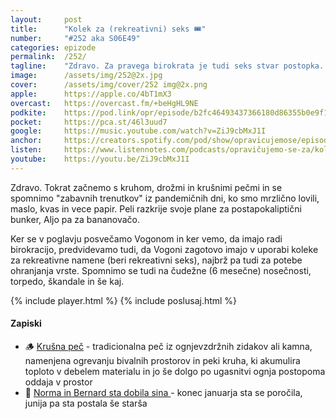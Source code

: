 ```yaml
---
layout: 	post
title:  	"Kolek za (rekreativni) seks 🎟️"
number: 	"#252 aka S06E49"
categories:	epizode
permalink:	/252/
tagline: 	"Zdravo. Za pravega birokrata je tudi seks stvar postopka. Če ni koleka za rekreativni seks, potem tudi tovrstne rekreacije ne bo." 
image:		/assets/img/252@2x.jpg
cover:		/assets/img/cover/252 img@2x.png
apple:		https://apple.co/4bT1mX3
overcast:	https://overcast.fm/+beHgHL9NE
podkite:	https://pod.link/opr/episode/b2fc46493437366180d86355b0e9f189
pocket:		https://pca.st/46l3uud7
google:		https://music.youtube.com/watch?v=ZiJ9cbMxJ1I
anchor:		https://creators.spotify.com/pod/show/opravicujemose/episodes/Kolek-za-rekreativni-seks-e30idv7
listen:		https://www.listennotes.com/podcasts/opravičujemo-se-za/kolek-za-rekreativni-seks-znxRJ8MTIVu/embed/
youtube:	https://youtu.be/ZiJ9cbMxJ1I
---
```


Zdravo. Tokrat začnemo s kruhom, drožmi in krušnimi pečmi in se spomnimo "zabavnih trenutkov" iz pandemičnih dni, ko smo mrzlično lovili, maslo, kvas in vece papir. Peli razkrije svoje plane za postapokaliptični bunker, Aljo pa za bananovačo. 

Ker se v poglavju posvečamo Vogonom in ker vemo, da imajo radi birokracijo, predvidevamo tudi, da Vogoni zagotovo imajo v uporabi koleke za rekreativne namene (beri rekreativni seks), najbrž pa tudi za potebe ohranjanja vrste. Spomnimo se tudi na čudežne (6 mesečne) nosečnosti, torpedo, škandale in še kaj. 

{% include player.html %}
{% include poslusaj.html %}

<!--break-->

#### Zapiski

- 🪵 [Krušna peč](https://peci-keramika.si/peci-na-drva/krusne-peci) - tradicionalna peč iz ognjevzdržnih zidakov ali kamna, namenjena ogrevanju bivalnih prostorov in peki kruha, ki akumulira toploto v debelem materialu in jo še dolgo po ugasnitvi ognja postopoma oddaja v prostor 
- 👦 [Norma in Bernard sta dobila sina ](https://siol.net/trendi/svet-znanih/norma-korosec-in-bernard-brscic-sta-dobila-sina-528371) - konec januarja sta se poročila, junija pa sta postala še starša 